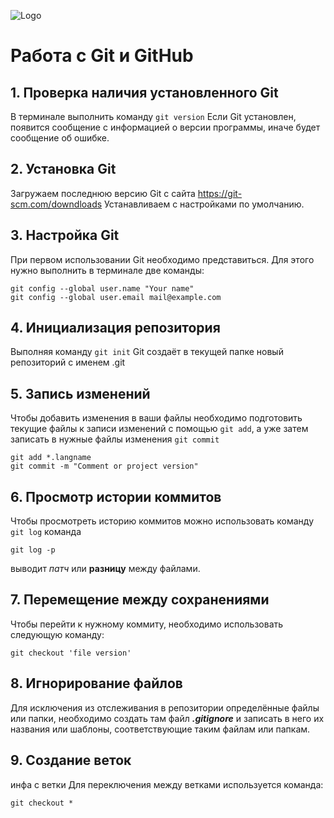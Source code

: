 ![Logo](Git-Logo-2Color.png)
# Работа с Git и GitHub
## 1. Проверка наличия установленного Git
В терминале выполнить команду `git version` 
Если Git установлен, появится сообщение с информацией о версии программы, иначе будет сообщение об ошибке.
## 2. Установка Git
Загружаем последнюю версию Git с сайта 
https://git-scm.com/downdloads
Устанавливаем с настройками по умолчанию.
## 3. Настройка Git
При первом использовании Git необходимо представиться. Для этого нужно выполнить в терминале две команды:
```
git config --global user.name "Your name"
git config --global user.email mail@example.com
```
## 4. Инициализация репозитория
Выполняя команду `git init` Git создаёт в текущей папке новый репозиторий с именем .git

## 5. Запись изменений
Чтобы добавить изменения в ваши файлы необходимо подготовить текущие файлы к записи изменений с помощью `git add`, а уже затем записать в нужные файлы изменения `git commit`
```
git add *.langname
git commit -m "Comment or project version"
```
## 6. Просмотр истории коммитов
Чтобы просмотреть историю коммитов можно использовать команду `git log` 
команда 
```
git log -p 
```
выводит *патч* или **разницу** между файлами.


## 7. Перемещение между сохранениями
Чтобы перейти к нужному коммиту, необходимо использовать следующую команду:
``` 
git checkout 'file version'
```

## 8. Игнорирование файлов
Для исключения из отслеживания в репозитории определённые файлы или папки, необходимо создать там файл ***.gitignore*** и записать в него их названия или шаблоны, соответствующие таким файлам или папкам. 

## 9. Создание веток
инфа с ветки 
Для переключения между ветками используется команда: 
```
git checkout *
```
